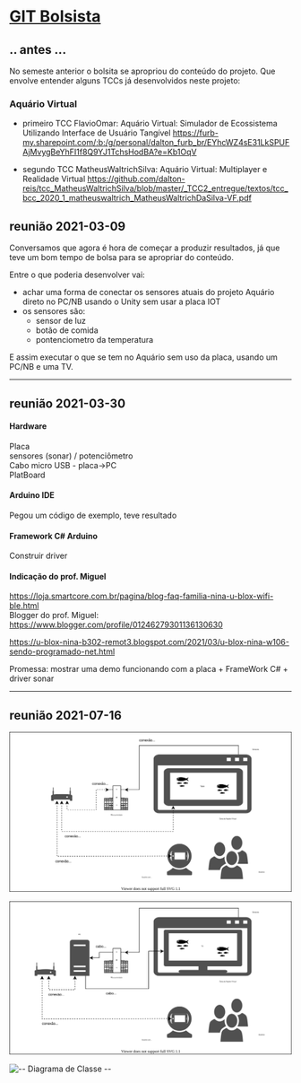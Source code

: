# [GIT Bolsista](https://github.com/anderson-guimaraes/furb-integracao-esp32)

## .. antes ...
No semeste anterior o bolsita se apropriou do conteúdo do projeto. Que envolve entender alguns TCCs já desenvolvidos neste projeto:

### Aquário Virtual
- primeiro TCC FlavioOmar: Aquário Virtual: Simulador de Ecossistema Utilizando Interface de Usuário Tangível
https://furb-my.sharepoint.com/:b:/g/personal/dalton_furb_br/EYhcWZ4sE31LkSPUFAjMvygBeYhFI1f8Q9YJ1TchsHodBA?e=Kb1OqV

- segundo TCC MatheusWaltrichSilva: Aquário Virtual: Multiplayer e Realidade Virtual
https://github.com/dalton-reis/tcc_MatheusWaltrichSilva/blob/master/_TCC2_entregue/textos/tcc_bcc_2020_1_matheuswaltrich_MatheusWaltrichDaSilva-VF.pdf

## reunião 2021-03-09
Conversamos que agora é hora de começar a produzir resultados, já que teve um bom tempo de bolsa para se apropriar do conteúdo.

Entre o que poderia desenvolver vai:
- achar uma forma de conectar os sensores atuais do projeto Aquário direto no PC/NB usando o Unity sem usar a placa IOT
- os sensores são:
  - sensor de luz
  - botão de comida
  - pontenciometro da temperatura

E assim executar o que se tem no Aquário sem uso da placa, usando um PC/NB e uma TV.

--------
## reunião 2021-03-30

#### Hardware

Placa  
sensores (sonar) / potenciômetro  
Cabo micro USB - placa->PC  
PlatBoard  

#### Arduino IDE

Pegou um código de exemplo, teve resultado  

#### Framework C# Arduino

Construir driver  

#### Indicação do prof. Miguel

<https://loja.smartcore.com.br/pagina/blog-faq-familia-nina-u-blox-wifi-ble.html>  
Blogger do prof. Miguel: <https://www.blogger.com/profile/01246279301136130630>

<https://u-blox-nina-b302-remot3.blogspot.com/2021/03/u-blox-nina-w106-sendo-programado-net.html>

Promessa: mostrar uma demo funcionando com a placa + FrameWork C# + driver sonar

--------

## reunião 2021-07-16

![arquiteturaIUT_Tablet.drawio.svg](arquiteturaIUT_Tablet.drawio.svg)

![arquiteturaIUT_PC.drawio.svg](arquiteturaIUT_PC.drawio.svg)

![-- Diagrama de Classe --](http://www.plantuml.com/plantuml/proxy?cache=no&src=https://raw.githubusercontent.com/dalton-reis/projeto_Habitat_2020_388/main/_Bolsista/comunicacao.wsd)
